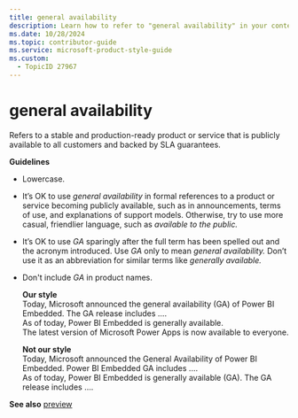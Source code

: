 ```yaml
---
title: general availability
description: Learn how to refer to "general availability" in your content.
ms.date: 10/28/2024
ms.topic: contributor-guide
ms.service: microsoft-product-style-guide
ms.custom:
  - TopicID 27967
---
```



# general availability

Refers to a stable and production-ready product or service that is publicly available to all customers and backed by SLA guarantees.

**Guidelines**

- Lowercase. 
- It’s OK to use *general availability* in formal references to a product or service becoming publicly available, such as in announcements, terms of use, and explanations of support models. Otherwise, try to use more casual, friendlier language, such as *available to the public.*
- It’s OK to use *GA* sparingly after the full term has been spelled out and the acronym introduced. Use *GA* only to mean *general availability.* Don’t use it as an abbreviation for similar terms like *generally available.*
- Don't include *GA* in product names.

  **Our style**  
  Today, Microsoft announced the general availability (GA) of Power BI Embedded. The GA release includes ….  
  As of today, Power BI Embedded is generally available.  
  The latest version of Microsoft Power Apps is now available to everyone.

  **Not our style**  
  Today, Microsoft announced the General Availability of Power BI Embedded. Power BI Embedded GA includes ....  
  As of today, Power BI Embedded is generally available (GA). The GA release includes ….

**See also** [preview](~/a_z_names_terms/p/preview.md)  

